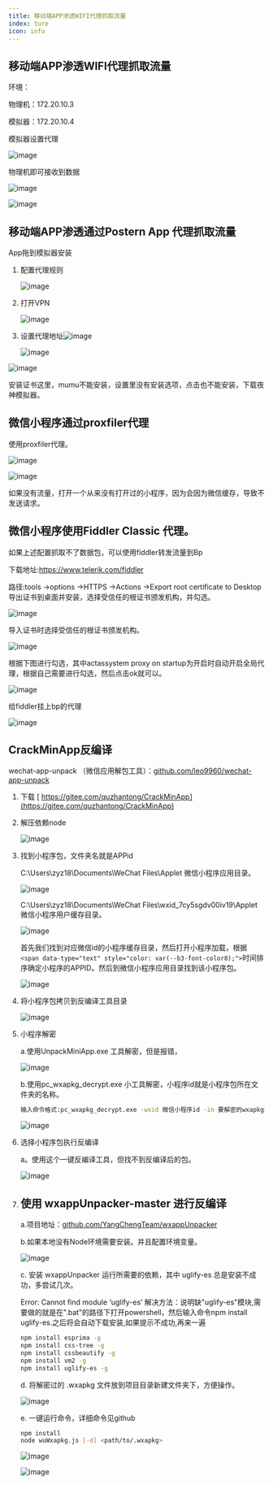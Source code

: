 ```yaml
---
title: 移动端APP渗透WIFI代理抓取流量
index: ture
icon: info
---
```



## 移动端APP渗透WIFI代理抓取流量

环境：

物理机：172.20.10.3

模拟器：172.20.10.4

模拟器设置代理

![image](assets/image-20241115230248-3akhpuf.png)

物理机即可接收到数据

![image](assets/image-20241115232952-de2icke.png)

![image](assets/image-20241115230308-wu17t14.png)

## 移动端APP渗透通过Postern App 代理抓取流量

App拖到模拟器安装

1. 配置代理规则

   ![image](assets/image-20241115230710-iwwn5th.png)
2. 打开VPN

   ![image](assets/image-20241115230859-5g8kew6.png)
3. 设置代理地址![image](assets/image-20241115232952-de2icke.png)

   ![image](assets/image-20241115233058-oi1f3mt.png)

![image](assets/image-20241115234339-k6g4a49.png)

安装证书这里，mumu不能安装，设置里没有安装选项，点击也不能安装，下载夜神模拟器。

## 微信小程序通过proxfiler代理

使用proxfiler代理。

![image](assets/image-20241116132309-n1uthox.png)

![image](assets/image-20241116132529-6d2xl4a.png)

如果没有流量，打开一个从来没有打开过的小程序，因为会因为微信缓存，导致不发送请求。

## 微信小程序使用Fiddler Classic  代理。

如果上述配置抓取不了数据包，可以使用fiddler转发流量到Bp

下载地址:https://www.telerik.com/fiddler

路径:tools ->options ->HTTPS ->Actions ->Export root certificate to Desktop 导出证书到桌面并安装，选择受信任的根证书颁发机构，并勾选。

![image](assets/image-20241116105339-lj3l6or.png)

导入证书时选择受信任的根证书颁发机构。

![image](assets/image-20241116132703-o1f02vx.png)

根据下图进行勾选，其中actassystem proxy on startup为开启时自动开启全局代理，根据自己需要进行勾选，然后点击ok就可以。

![image](assets/image-20241116105251-d62txrs.png)

给fiddler挂上bp的代理

![image](assets/image-20241116133307-f1o4fhb.png)

## CrackMinApp反编译

  wechat-app-unpack （微信应用解包工具）：[github.com/leo9960/wechat-app-unpack](https://github.com/leo9960/wechat-app-unpack)

1. 下载   [ https://gitee.com/quzhantong/CrackMinApp](https://gitee.com/quzhantong/CrackMinApp)
2. 解压依赖node

   ![image](assets/image-20241116143832-udvbtz8.png)
3. 找到小程序包，文件夹名就是APPid

   C:\Users\zyz18\Documents\WeChat Files\Applet   微信小程序应用目录。

   ![image](assets/image-20241116151829-bu5s2mh.png)

   C:\Users\zyz18\Documents\WeChat Files\wxid_7cy5sgdv00iv19\Applet   微信小程序用户缓存目录。

   ![image](assets/image-20241116151736-a6yrrxg.png)

   首先我们找到对应微信id的小程序缓存目录，然后打开小程序加载，根据`<span data-type="text" style="color: var(--b3-font-color8);">`时间排序确定小程序的APPID。然后到微信小程序应用目录找到该小程序包。

   ![image](assets/image-20241116151643-i22vpad.png)
4. 将小程序包拷贝到反编译工具目录

   ![image](assets/image-20241116152020-9zk95cp.png)
5. 小程序解密

   a.使用UnpackMiniApp.exe 工具解密，但是报错，

   ![image](assets/image-20241116153903-vxr6qod.png)

   b.使用pc_wxapkg_decrypt.exe 小工具解密，小程序id就是小程序包所在文件夹的名称。

   ```bash
   输入命令格式:pc_wxapkg_decrypt.exe -wxid 微信小程序id -in 要解密的wxapkg路径  
   ```

   ![image](assets/image-20241116161818-t3fplzi.png)
6. 选择小程序包执行反编译

   a。使用这个一键反编译工具，但找不到反编译后的包。

   ![image](assets/image-20241116152111-pttca9j.png)
7. ## 使用  wxappUnpacker-master  进行反编译

   a.项目地址：[github.com/YangChengTeam/wxappUnpacker](https://github.com/YangChengTeam/wxappUnpacker)

   b.如果本地没有Node环境需要安装。并且配置环境变量。

   ![image](assets/image-20241116165109-2hf0hxa.png)

   c. 安装  wxappUnpacker  运行所需要的依赖，其中 uglify-es  总是安装不成功，多尝试几次。

   Error: Cannot find module ‘uglify-es’
   解决方法：说明缺"uglify-es"模块,需要做的就是在".bat"的路径下打开powershell，然后输入命令npm install uglify-es.之后将会自动下载安装,如果提示不成功,再来一遍


   ```bash
   npm install esprima -g
   npm install css-tree -g
   npm install cssbeautify -g
   npm install vm2 -g
   npm install uglify-es -g

   ```

   d. 将解密过的  .wxapkg 文件放到项目目录新建文件夹下，方便操作。

   ![image](assets/image-20241116165502-5yh3766.png)

   e. 一键运行命令，详细命令见github

   ```bash
   npm install 
   node wuWxapkg.js [-d] <path/to/.wxapkg>
   ```

   ![image](assets/image-20241116165657-tbu67lg.png)

   ![image](assets/image-20241116165827-4pyjh5a.png)

‍
